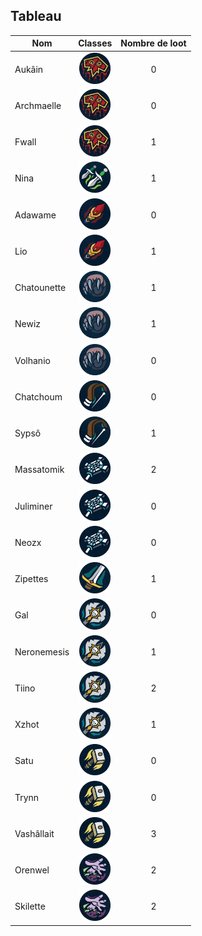 ## Tableau

| Nom         |                                         Classes                                         | Nombre de loot |
| ----------- | :-------------------------------------------------------------------------------------: | :------------: |
| Aukâin      |    <img title="chaman" alt="Alt text" src="/classes/shaman.png" width=50 height=50 >    |       0        |
| Archmaelle  |    <img title="chaman" alt="Alt text" src="/classes/shaman.png" width=50 height=50 >    |       0        |
| Fwall       |    <img title="chaman" alt="Alt text" src="/classes/shaman.png" width=50 height=50 >    |       1        |
| Nina        |    <img title="voleur" alt="Alt text" src="/classes/rogue.png" width=50 height=50 >     |       1        |
| Adawame     |      <img title="mage" alt="Alt text" src="/classes/mage.png" width=50 height=50 >      |       0        |
| Lio         |      <img title="mage" alt="Alt text" src="/classes/mage.png" width=50 height=50 >      |       1        |
| Chatounette |    <img title="druide" alt="Alt text" src="/classes/druide.png" width=50 height=50 >    |       1        |
| Newiz       |    <img title="druide" alt="Alt text" src="/classes/druide.png" width=50 height=50 >    |       1        |
| Volhanio    |    <img title="druide" alt="Alt text" src="/classes/druide.png" width=50 height=50 >    |       0        |
| Chatchoum   |    <img title="hunter" alt="Alt text" src="/classes/hunter.png" width=50 height=50 >    |       0        |
| Sypsô       |    <img title="hunter" alt="Alt text" src="/classes/hunter.png" width=50 height=50 >    |       1        |
| Massatomik  |    <img title="Prêtre" alt="Alt text" src="/classes/priest.png" width=50 height=50 >    |       2        |
| Juliminer   |    <img title="Prêtre" alt="Alt text" src="/classes/priest.png" width=50 height=50 >    |       0        |
| Neozx       |    <img title="Prêtre" alt="Alt text" src="/classes/priest.png" width=50 height=50 >    |       0        |
| Zipettes    |       <img title="War" alt="Alt text" src="/classes/war.png" width=50 height=50 >       |       1        |
| Gal         |        <img title="DK" alt="Alt text" src="/classes/dk.png" width=50 height=50 >        |       0        |
| Neronemesis |        <img title="DK" alt="Alt text" src="/classes/dk.png" width=50 height=50 >        |       1        |
| Tiino       |        <img title="DK" alt="Alt text" src="/classes/dk.png" width=50 height=50 >        |       2        |
| Xzhot       |        <img title="DK" alt="Alt text" src="/classes/dk.png" width=50 height=50 >        |       1        |
| Satu        |   <img title="Paladin" alt="Alt text" src="/classes/paladin.png" width=50 height=50 >   |       0        |
| Trynn       |   <img title="Paladin" alt="Alt text" src="/classes/paladin.png" width=50 height=50 >   |       0        |
| Vashâllait  |   <img title="Paladin" alt="Alt text" src="/classes/paladin.png" width=50 height=50 >   |       3        |
| Orenwel     | <img title="demoniste" alt="Alt text" src="/classes/demoniste.png" width=50 height=50 > |       2        |
| Skilette    | <img title="demoniste" alt="Alt text" src="/classes/demoniste.png" width=50 height=50 > |       2        |
